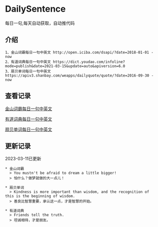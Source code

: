 # DailySentence

每日一句,每天自动获取，自动推代码

## 介绍

```
1、金山词霸每日一句中英文 http://open.iciba.com/dsapi/?date=2018-01-01 - now
2、有道词典每日一句中英文 https://dict.youdao.com/infoline?mode=publish&date=2021-03-15&update=auto&apiversion=6.0
3、扇贝单词每日一句中英文 https://apiv3.shanbay.com/weapps/dailyquote/quote/?date=2016-09-30 - now
```

## 查看记录

[金山词霸每日一句中英文](./data/iciba/)

[有道词典每日一句中英文](./data/youdao/)

[扇贝单词每日一句中英文](./data/shanbay/)

## 更新记录
2023-03-11已更新 
```
* 金山词霸
  > You mustn't be afraid to dream a little bigger!
  > 怕什么？做梦就做的大一点儿！

* 扇贝单词
  > Kindness is more important than wisdom, and the recognition of this is the beginning of wisdom.
  > 善良比智慧重要，承认这一点，才是智慧的开始。

* 有道词典
  > Friends tell the truth.
  > 坦诚相待，才是朋友。

```
